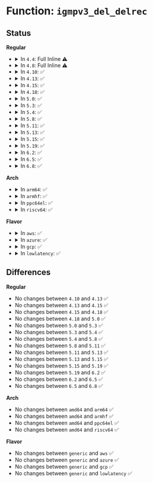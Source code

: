 # Function: <code>igmpv3_del_delrec</code>

## Status
<b>Regular</b>
<ul>
<li>
<details>
<summary>In <code>4.4</code>: Full Inline ⚠️</summary>

**Collision:** Unique Static

**Inline:** Full

**Transformation:** False

**Instances:**

```
In net/ipv4/igmp.c (ffffffff81796d37)
Location: net/ipv4/igmp.c:1124
Inline: True
Inline callers:
  - net/ipv4/igmp.c:ip_mc_inc_group
```
</details>
</li>
<li>
<details>
<summary>In <code>4.8</code>: Full Inline ⚠️</summary>

**Collision:** Unique Static

**Inline:** Full

**Transformation:** False

**Instances:**

```
In net/ipv4/igmp.c (ffffffff81805bc1)
Location: net/ipv4/igmp.c:1123
Inline: True
Inline callers:
  - net/ipv4/igmp.c:ip_mc_inc_group
```
</details>
</li>
<li>
<details>
<summary>In <code>4.10</code>: ✅</summary>

```c
void igmpv3_del_delrec(struct in_device *in_dev, struct ip_mc_list *im);
```

**Collision:** Unique Static

**Inline:** No

**Transformation:** False

**Instances:**

```
In net/ipv4/igmp.c (ffffffff81836730)
Location: net/ipv4/igmp.c:1141
Inline: False
Direct callers:
  - net/ipv4/igmp.c:ip_mc_up
  - net/ipv4/igmp.c:ip_mc_remap
  - net/ipv4/igmp.c:ip_mc_inc_group
```
**Symbols:**

```
ffffffff81836730-ffffffff81836862: igmpv3_del_delrec (STB_LOCAL)
```
</details>
</li>
<li>
<details>
<summary>In <code>4.13</code>: ✅</summary>

```c
void igmpv3_del_delrec(struct in_device *in_dev, struct ip_mc_list *im);
```

**Collision:** Unique Static

**Inline:** No

**Transformation:** False

**Instances:**

```
In net/ipv4/igmp.c (ffffffff81857f40)
Location: net/ipv4/igmp.c:1150
Inline: False
Direct callers:
  - net/ipv4/igmp.c:ip_mc_up
  - net/ipv4/igmp.c:ip_mc_remap
  - net/ipv4/igmp.c:ip_mc_inc_group
```
**Symbols:**

```
ffffffff81857f40-ffffffff8185806c: igmpv3_del_delrec (STB_LOCAL)
```
</details>
</li>
<li>
<details>
<summary>In <code>4.15</code>: ✅</summary>

```c
void igmpv3_del_delrec(struct in_device *in_dev, struct ip_mc_list *im);
```

**Collision:** Unique Static

**Inline:** No

**Transformation:** False

**Instances:**

```
In net/ipv4/igmp.c (ffffffff818d7a70)
Location: net/ipv4/igmp.c:1178
Inline: False
Direct callers:
  - net/ipv4/igmp.c:ip_mc_up
  - net/ipv4/igmp.c:ip_mc_remap
  - net/ipv4/igmp.c:ip_mc_inc_group
```
**Symbols:**

```
ffffffff818d7a70-ffffffff818d7b9c: igmpv3_del_delrec (STB_LOCAL)
```
</details>
</li>
<li>
<details>
<summary>In <code>4.18</code>: ✅</summary>

```c
void igmpv3_del_delrec(struct in_device *in_dev, struct ip_mc_list *im);
```

**Collision:** Unique Static

**Inline:** No

**Transformation:** False

**Instances:**

```
In net/ipv4/igmp.c (ffffffff8192e410)
Location: net/ipv4/igmp.c:1178
Inline: False
Direct callers:
  - net/ipv4/igmp.c:ip_mc_up
  - net/ipv4/igmp.c:ip_mc_remap
  - net/ipv4/igmp.c:__ip_mc_inc_group
```
**Symbols:**

```
ffffffff8192e410-ffffffff8192e53f: igmpv3_del_delrec (STB_LOCAL)
```
</details>
</li>
<li>
<details>
<summary>In <code>5.0</code>: ✅</summary>

```c
void igmpv3_del_delrec(struct in_device *in_dev, struct ip_mc_list *im);
```

**Collision:** Unique Static

**Inline:** No

**Transformation:** False

**Instances:**

```
In net/ipv4/igmp.c (ffffffff8195d950)
Location: net/ipv4/igmp.c:1189
Inline: False
Direct callers:
  - net/ipv4/igmp.c:ip_mc_up
  - net/ipv4/igmp.c:ip_mc_remap
  - net/ipv4/igmp.c:__ip_mc_inc_group
```
**Symbols:**

```
ffffffff8195d950-ffffffff8195da7f: igmpv3_del_delrec (STB_LOCAL)
```
</details>
</li>
<li>
<details>
<summary>In <code>5.3</code>: ✅</summary>

```c
void igmpv3_del_delrec(struct in_device *in_dev, struct ip_mc_list *im);
```

**Collision:** Unique Static

**Inline:** No

**Transformation:** False

**Instances:**

```
In net/ipv4/igmp.c (ffffffff819c2cb0)
Location: net/ipv4/igmp.c:1206
Inline: False
Direct callers:
  - net/ipv4/igmp.c:ip_mc_up
  - net/ipv4/igmp.c:ip_mc_remap
  - net/ipv4/igmp.c:____ip_mc_inc_group
```
**Symbols:**

```
ffffffff819c2cb0-ffffffff819c2def: igmpv3_del_delrec (STB_LOCAL)
```
</details>
</li>
<li>
<details>
<summary>In <code>5.4</code>: ✅</summary>

```c
void igmpv3_del_delrec(struct in_device *in_dev, struct ip_mc_list *im);
```

**Collision:** Unique Static

**Inline:** No

**Transformation:** False

**Instances:**

```
In net/ipv4/igmp.c (ffffffff819f9850)
Location: net/ipv4/igmp.c:1206
Inline: False
Direct callers:
  - net/ipv4/igmp.c:ip_mc_up
  - net/ipv4/igmp.c:ip_mc_remap
  - net/ipv4/igmp.c:____ip_mc_inc_group
```
**Symbols:**

```
ffffffff819f9850-ffffffff819f998f: igmpv3_del_delrec (STB_LOCAL)
```
</details>
</li>
<li>
<details>
<summary>In <code>5.8</code>: ✅</summary>

```c
void igmpv3_del_delrec(struct in_device *in_dev, struct ip_mc_list *im);
```

**Collision:** Unique Static

**Inline:** No

**Transformation:** False

**Instances:**

```
In net/ipv4/igmp.c (ffffffff81ae6ae0)
Location: net/ipv4/igmp.c:1204
Inline: False
Direct callers:
  - net/ipv4/igmp.c:ip_mc_up
  - net/ipv4/igmp.c:ip_mc_remap
  - net/ipv4/igmp.c:____ip_mc_inc_group
```
**Symbols:**

```
ffffffff81ae6ae0-ffffffff81ae6c8b: igmpv3_del_delrec (STB_LOCAL)
```
</details>
</li>
<li>
<details>
<summary>In <code>5.11</code>: ✅</summary>

```c
void igmpv3_del_delrec(struct in_device *in_dev, struct ip_mc_list *im);
```

**Collision:** Unique Static

**Inline:** No

**Transformation:** False

**Instances:**

```
In net/ipv4/igmp.c (ffffffff81af3920)
Location: net/ipv4/igmp.c:1204
Inline: False
Direct callers:
  - net/ipv4/igmp.c:ip_mc_up
  - net/ipv4/igmp.c:ip_mc_remap
  - net/ipv4/igmp.c:____ip_mc_inc_group
```
**Symbols:**

```
ffffffff81af3920-ffffffff81af3acb: igmpv3_del_delrec (STB_LOCAL)
```
</details>
</li>
<li>
<details>
<summary>In <code>5.13</code>: ✅</summary>

```c
void igmpv3_del_delrec(struct in_device *in_dev, struct ip_mc_list *im);
```

**Collision:** Unique Static

**Inline:** No

**Transformation:** False

**Instances:**

```
In net/ipv4/igmp.c (ffffffff81adef80)
Location: net/ipv4/igmp.c:1211
Inline: False
Direct callers:
  - net/ipv4/igmp.c:ip_mc_up
  - net/ipv4/igmp.c:ip_mc_remap
  - net/ipv4/igmp.c:____ip_mc_inc_group
```
**Symbols:**

```
ffffffff81adef80-ffffffff81adf12b: igmpv3_del_delrec (STB_LOCAL)
```
</details>
</li>
<li>
<details>
<summary>In <code>5.15</code>: ✅</summary>

```c
void igmpv3_del_delrec(struct in_device *in_dev, struct ip_mc_list *im);
```

**Collision:** Unique Static

**Inline:** No

**Transformation:** False

**Instances:**

```
In net/ipv4/igmp.c (ffffffff81b9e460)
Location: net/ipv4/igmp.c:1211
Inline: False
Direct callers:
  - net/ipv4/igmp.c:ip_mc_up
  - net/ipv4/igmp.c:ip_mc_remap
  - net/ipv4/igmp.c:____ip_mc_inc_group
```
**Symbols:**

```
ffffffff81b9e460-ffffffff81b9e60b: igmpv3_del_delrec (STB_LOCAL)
```
</details>
</li>
<li>
<details>
<summary>In <code>5.19</code>: ✅</summary>

```c
void igmpv3_del_delrec(struct in_device *in_dev, struct ip_mc_list *im);
```

**Collision:** Unique Static

**Inline:** No

**Transformation:** False

**Instances:**

```
In net/ipv4/igmp.c (ffffffff81d30780)
Location: net/ipv4/igmp.c:1214
Inline: False
Direct callers:
  - net/ipv4/igmp.c:ip_mc_up
  - net/ipv4/igmp.c:ip_mc_remap
  - net/ipv4/igmp.c:____ip_mc_inc_group
```
**Symbols:**

```
ffffffff81d30780-ffffffff81d30951: igmpv3_del_delrec (STB_LOCAL)
```
</details>
</li>
<li>
<details>
<summary>In <code>6.2</code>: ✅</summary>

```c
void igmpv3_del_delrec(struct in_device *in_dev, struct ip_mc_list *im);
```

**Collision:** Unique Static

**Inline:** No

**Transformation:** False

**Instances:**

```
In net/ipv4/igmp.c (ffffffff81ef88f0)
Location: net/ipv4/igmp.c:1214
Inline: False
Direct callers:
  - net/ipv4/igmp.c:ip_mc_up
  - net/ipv4/igmp.c:ip_mc_remap
  - net/ipv4/igmp.c:____ip_mc_inc_group
```
**Symbols:**

```
ffffffff81ef88f0-ffffffff81ef8ac1: igmpv3_del_delrec (STB_LOCAL)
```
</details>
</li>
<li>
<details>
<summary>In <code>6.5</code>: ✅</summary>

```c
void igmpv3_del_delrec(struct in_device *in_dev, struct ip_mc_list *im);
```

**Collision:** Unique Static

**Inline:** No

**Transformation:** False

**Instances:**

```
In net/ipv4/igmp.c (ffffffff81f58360)
Location: net/ipv4/igmp.c:1215
Inline: False
Direct callers:
  - net/ipv4/igmp.c:ip_mc_up
  - net/ipv4/igmp.c:ip_mc_remap
  - net/ipv4/igmp.c:____ip_mc_inc_group
```
**Symbols:**

```
ffffffff81f58360-ffffffff81f58531: igmpv3_del_delrec (STB_LOCAL)
```
</details>
</li>
<li>
<details>
<summary>In <code>6.8</code>: ✅</summary>

```c
void igmpv3_del_delrec(struct in_device *in_dev, struct ip_mc_list *im);
```

**Collision:** Unique Static

**Inline:** No

**Transformation:** False

**Instances:**

```
In net/ipv4/igmp.c (ffffffff8201e820)
Location: net/ipv4/igmp.c:1217
Inline: False
Direct callers:
  - net/ipv4/igmp.c:ip_mc_up
  - net/ipv4/igmp.c:ip_mc_remap
  - net/ipv4/igmp.c:____ip_mc_inc_group
```
**Symbols:**

```
ffffffff8201e820-ffffffff8201e9f1: igmpv3_del_delrec (STB_LOCAL)
```
</details>
</li>
</ul>
<b>Arch</b>
<ul>
<li>
<details>
<summary>In <code>arm64</code>: ✅</summary>

```c
void igmpv3_del_delrec(struct in_device *in_dev, struct ip_mc_list *im);
```

**Collision:** Unique Static

**Inline:** No

**Transformation:** False

**Instances:**

```
In net/ipv4/igmp.c (ffff800010caf128)
Location: net/ipv4/igmp.c:1206
Inline: False
Direct callers:
  - net/ipv4/igmp.c:ip_mc_up
  - net/ipv4/igmp.c:ip_mc_remap
  - net/ipv4/igmp.c:____ip_mc_inc_group
```
**Symbols:**

```
ffff800010caf128-ffff800010caf34c: igmpv3_del_delrec (STB_LOCAL)
```
</details>
</li>
<li>
<details>
<summary>In <code>armhf</code>: ✅</summary>

```c
void igmpv3_del_delrec(struct in_device *in_dev, struct ip_mc_list *im);
```

**Collision:** Unique Static

**Inline:** No

**Transformation:** False

**Instances:**

```
In net/ipv4/igmp.c (c0db97d0)
Location: net/ipv4/igmp.c:1206
Inline: False
Direct callers:
  - net/ipv4/igmp.c:ip_mc_up
  - net/ipv4/igmp.c:ip_mc_remap
  - net/ipv4/igmp.c:____ip_mc_inc_group
```
**Symbols:**

```
c0db97d0-c0db991c: igmpv3_del_delrec (STB_LOCAL)
```
</details>
</li>
<li>
<details>
<summary>In <code>ppc64el</code>: ✅</summary>

```c
void igmpv3_del_delrec(struct in_device *in_dev, struct ip_mc_list *im);
```

**Collision:** Unique Static

**Inline:** No

**Transformation:** False

**Instances:**

```
In net/ipv4/igmp.c (c000000000dc3330)
Location: net/ipv4/igmp.c:1206
Inline: False
Direct callers:
  - net/ipv4/igmp.c:ip_mc_up
  - net/ipv4/igmp.c:ip_mc_remap
  - net/ipv4/igmp.c:____ip_mc_inc_group
```
**Symbols:**

```
c000000000dc3330-c000000000dc3578: igmpv3_del_delrec (STB_LOCAL)
```
</details>
</li>
<li>
<details>
<summary>In <code>riscv64</code>: ✅</summary>

```c
void igmpv3_del_delrec(struct in_device *in_dev, struct ip_mc_list *im);
```

**Collision:** Unique Static

**Inline:** No

**Transformation:** False

**Instances:**

```
In net/ipv4/igmp.c (ffffffe000806ec0)
Location: net/ipv4/igmp.c:1206
Inline: False
Direct callers:
  - net/ipv4/igmp.c:ip_mc_up
  - net/ipv4/igmp.c:ip_mc_remap
  - net/ipv4/igmp.c:____ip_mc_inc_group
```
**Symbols:**

```
ffffffe000806ec0-ffffffe000806ff8: igmpv3_del_delrec (STB_LOCAL)
```
</details>
</li>
</ul>
<b>Flavor</b>
<ul>
<li>
<details>
<summary>In <code>aws</code>: ✅</summary>

```c
void igmpv3_del_delrec(struct in_device *in_dev, struct ip_mc_list *im);
```

**Collision:** Unique Static

**Inline:** No

**Transformation:** False

**Instances:**

```
In net/ipv4/igmp.c (ffffffff819995f0)
Location: net/ipv4/igmp.c:1206
Inline: False
Direct callers:
  - net/ipv4/igmp.c:ip_mc_up
  - net/ipv4/igmp.c:ip_mc_remap
  - net/ipv4/igmp.c:____ip_mc_inc_group
```
**Symbols:**

```
ffffffff819995f0-ffffffff8199972f: igmpv3_del_delrec (STB_LOCAL)
```
</details>
</li>
<li>
<details>
<summary>In <code>azure</code>: ✅</summary>

```c
void igmpv3_del_delrec(struct in_device *in_dev, struct ip_mc_list *im);
```

**Collision:** Unique Static

**Inline:** No

**Transformation:** False

**Instances:**

```
In net/ipv4/igmp.c (ffffffff819530b0)
Location: net/ipv4/igmp.c:1206
Inline: False
Direct callers:
  - net/ipv4/igmp.c:ip_mc_up
  - net/ipv4/igmp.c:ip_mc_remap
  - net/ipv4/igmp.c:____ip_mc_inc_group
```
**Symbols:**

```
ffffffff819530b0-ffffffff819531ef: igmpv3_del_delrec (STB_LOCAL)
```
</details>
</li>
<li>
<details>
<summary>In <code>gcp</code>: ✅</summary>

```c
void igmpv3_del_delrec(struct in_device *in_dev, struct ip_mc_list *im);
```

**Collision:** Unique Static

**Inline:** No

**Transformation:** False

**Instances:**

```
In net/ipv4/igmp.c (ffffffff81a03e90)
Location: net/ipv4/igmp.c:1206
Inline: False
Direct callers:
  - net/ipv4/igmp.c:ip_mc_up
  - net/ipv4/igmp.c:ip_mc_remap
  - net/ipv4/igmp.c:____ip_mc_inc_group
```
**Symbols:**

```
ffffffff81a03e90-ffffffff81a03fcf: igmpv3_del_delrec (STB_LOCAL)
```
</details>
</li>
<li>
<details>
<summary>In <code>lowlatency</code>: ✅</summary>

```c
void igmpv3_del_delrec(struct in_device *in_dev, struct ip_mc_list *im);
```

**Collision:** Unique Static

**Inline:** No

**Transformation:** False

**Instances:**

```
In net/ipv4/igmp.c (ffffffff81a0e400)
Location: net/ipv4/igmp.c:1206
Inline: False
Direct callers:
  - net/ipv4/igmp.c:ip_mc_up
  - net/ipv4/igmp.c:ip_mc_remap
  - net/ipv4/igmp.c:____ip_mc_inc_group
```
**Symbols:**

```
ffffffff81a0e400-ffffffff81a0e53f: igmpv3_del_delrec (STB_LOCAL)
```
</details>
</li>
</ul>

## Differences
<b>Regular</b>
<ul>
<li>
No changes between <code>4.10</code> and <code>4.13</code> ✅
</li>
<li>
No changes between <code>4.13</code> and <code>4.15</code> ✅
</li>
<li>
No changes between <code>4.15</code> and <code>4.18</code> ✅
</li>
<li>
No changes between <code>4.18</code> and <code>5.0</code> ✅
</li>
<li>
No changes between <code>5.0</code> and <code>5.3</code> ✅
</li>
<li>
No changes between <code>5.3</code> and <code>5.4</code> ✅
</li>
<li>
No changes between <code>5.4</code> and <code>5.8</code> ✅
</li>
<li>
No changes between <code>5.8</code> and <code>5.11</code> ✅
</li>
<li>
No changes between <code>5.11</code> and <code>5.13</code> ✅
</li>
<li>
No changes between <code>5.13</code> and <code>5.15</code> ✅
</li>
<li>
No changes between <code>5.15</code> and <code>5.19</code> ✅
</li>
<li>
No changes between <code>5.19</code> and <code>6.2</code> ✅
</li>
<li>
No changes between <code>6.2</code> and <code>6.5</code> ✅
</li>
<li>
No changes between <code>6.5</code> and <code>6.8</code> ✅
</li>
</ul>
<b>Arch</b>
<ul>
<li>
No changes between <code>amd64</code> and <code>arm64</code> ✅
</li>
<li>
No changes between <code>amd64</code> and <code>armhf</code> ✅
</li>
<li>
No changes between <code>amd64</code> and <code>ppc64el</code> ✅
</li>
<li>
No changes between <code>amd64</code> and <code>riscv64</code> ✅
</li>
</ul>
<b>Flavor</b>
<ul>
<li>
No changes between <code>generic</code> and <code>aws</code> ✅
</li>
<li>
No changes between <code>generic</code> and <code>azure</code> ✅
</li>
<li>
No changes between <code>generic</code> and <code>gcp</code> ✅
</li>
<li>
No changes between <code>generic</code> and <code>lowlatency</code> ✅
</li>
</ul>

